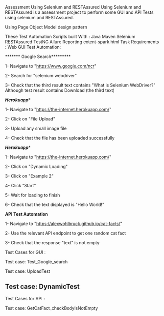 Assessment Using Selenium and RESTAssured
Using Selenium and RESTAssured is a assessment project to perform some GUI and API Tests using selenium and RESTAssured.

Using Page Object Model design pattern

These Test Automation Scripts built With :
Java
Maven
Selenium
RESTAssured
TestNG
Allure Reporting
extent-spark.html
Task Requirements :
Web GUI Test Automation:

******* Google Search*********

1- Navigate to "https://www.google.com/ncr"

2- Search for "selenium webdriver"

3- Check that the third result text contains "What is Selenium WebDriver?" Although test result contains Download (the third text)

*******Herokuapp********

1- Navigate to "https://the-internet.herokuapp.com/"

2- Click on "File Upload"

3- Upload any small image file

4- Check that the file has been uploaded successfully

*******Herokuapp********

1- Navigate to "https://the-internet.herokuapp.com/"

2- Click on "Dynamic Loading"

3- Click on "Example 2"

4- Click "Start"

5- Wait for loading to finish

6- Check that the text displayed is "Hello World!"

********API Test Automation********

1- Navigate to "https://alexwohlbruck.github.io/cat-facts/"

2- Use the relevant API endpoint to get one random cat fact

3- Check that the response "text" is not empty

Test Cases for GUI :

Test case: Test_Google_search

Test case: UploadTest

Test case: DynamicTest
--------------------------------------------------------------

Test Cases for API :

Test case: GetCatFact_checkBodyIsNotEmpty
